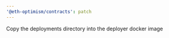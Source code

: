 ```yaml
---
'@eth-optimism/contracts': patch
---
```


Copy the deployments directory into the deployer docker image
